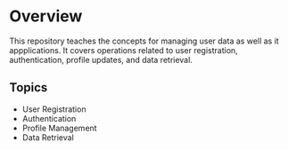 # Overview

This repository teaches the concepts for managing user data as well as it appplications. It covers operations related to user registration, authentication, profile updates, and data retrieval.

## Topics
- User Registration
- Authentication
- Profile Management
- Data Retrieval
